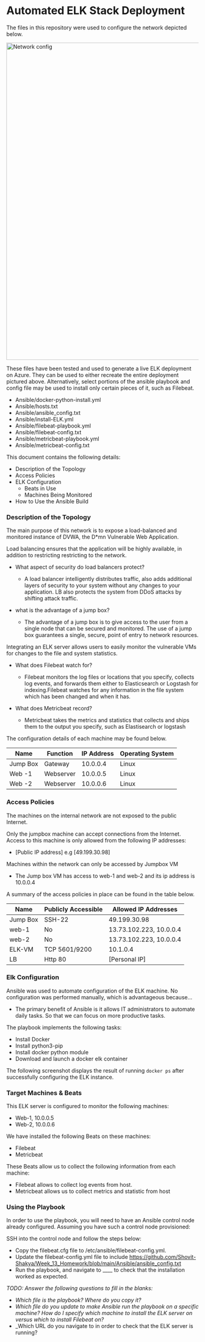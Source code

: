 # Automated ELK Stack Deployment

The files in this repository were used to configure the network depicted below.

<img width="831" alt="Network config" src="https://user-images.githubusercontent.com/84818429/120159617-c096d680-c238-11eb-8557-65152450b095.PNG">


These files have been tested and used to generate a live ELK deployment on Azure. They can be used to either recreate the entire deployment pictured above. Alternatively, select portions of the ansible playbook and config file may be used to install only certain pieces of it, such as Filebeat.

- Ansible/docker-python-install.yml
- Ansible/hosts.txt
- Ansible/ansible_config.txt
- Ansible/install-ELK.yml
- Ansible/filebeat-playbook.yml
- Ansible/filebeat-config.txt
- Ansible/metricbeat-playbook.yml
- Ansible/metricbeat-config.txt

  

This document contains the following details:
- Description of the Topology
- Access Policies
- ELK Configuration
  - Beats in Use
  - Machines Being Monitored
- How to Use the Ansible Build


### Description of the Topology

The main purpose of this network is to expose a load-balanced and monitored instance of DVWA, the D*mn Vulnerable Web Application.

Load balancing ensures that the application will be highly available, in addition to restricting restricting to the network.
- What aspect of security do load balancers protect?
  * A load balancer intelligently distributes traffic, also adds additional layers of security to your system without any changes to your application. LB also protects the system from DDoS attacks by shifting attack traffic.
  
- what is the advantage of a jump box?
  * The advantage of a jump box is to give access to the user from a single node that can be secured and monitored. The use of a jump box guarantees a single, secure, point of entry to network resources.

Integrating an ELK server allows users to easily monitor the vulnerable VMs for changes to the file and system statistics.
- What does Filebeat watch for?
  * Filebeat monitors the log files or locations that you specify, collects log events, and forwards them either to Elasticsearch or Logstash for indexing.Filebeat watches for any information in the file system which has been changed and when it has.
  
- What does Metricbeat record?
  * Metricbeat takes the metrics and statistics that collects and ships them to the output you specify, such as Elastisearch or logstash
 
The configuration details of each machine may be found below.


| Name     | Function | IP Address | Operating System |
|----------|----------|------------|------------------|
| Jump Box | Gateway  | 10.0.0.4   | Linux            |
| Web -1   | Webserver| 10.0.0.5   | Linux            |
| Web -2   | Webserver| 10.0.0.6   | Linux            |


### Access Policies

The machines on the internal network are not exposed to the public Internet. 

Only the jumpbox machine can accept connections from the Internet. Access to this machine is only allowed from the following IP addresses:
- [Public IP address] e.g [49.199.30.98]

Machines within the network can only be accessed by Jumpbox VM
- The Jump box VM has access to web-1 and web-2 and its ip address is 10.0.0.4

A summary of the access policies in place can be found in the table below.

| Name     | Publicly Accessible | Allowed IP Addresses     |
|----------|---------------------|--------------------------|
| Jump Box | SSH-22              | 49.199.30.98             |
| web-1    | No                  | 13.73.102.223, 10.0.0.4  |
| web-2    | No                  | 13.73.102.223, 10.0.0.4  |
| ELK-VM   | TCP 5601/9200       | 10.1.0.4                 |
|LB        | Http 80             |[Personal IP]             |

### Elk Configuration

Ansible was used to automate configuration of the ELK machine. No configuration was performed manually, which is advantageous because...
- The primary benefit of Ansible is it allows IT administrators to automate daily tasks. So that we can focus on more productive tasks.

The playbook implements the following tasks:
- Install Docker
- Install python3-pip
- Install docker python module
- Download and launch a docker elk container


The following screenshot displays the result of running `docker ps` after successfully configuring the ELK instance.


### Target Machines & Beats
This ELK server is configured to monitor the following machines:
- Web-1, 10.0.0.5
- Web-2, 10.0.0.6

We have installed the following Beats on these machines:
- Filebeat
- Metricbeat

These Beats allow us to collect the following information from each machine:
- Filebeat allows to collect log events from host.
- Metricbeat allows us to collect metrics and statistic from host

### Using the Playbook
In order to use the playbook, you will need to have an Ansible control node already configured. Assuming you have such a control node provisioned: 

SSH into the control node and follow the steps below:
- Copy the filebeat.cfg file to /etc/ansible/filebeat-config.yml.
- Update the filebeat-config.yml file to include
https://github.com/Shovit-Shakya/Week_13_Homework/blob/main/Ansible/ansible_config.txt
- Run the playbook, and navigate to ____ to check that the installation worked as expected.

_TODO: Answer the following questions to fill in the blanks:_
- _Which file is the playbook? Where do you copy it?_
- _Which file do you update to make Ansible run the playbook on a specific machine? How do I specify which machine to install the ELK server on versus which to install Filebeat on?_
- _Which URL do you navigate to in order to check that the ELK server is running?
